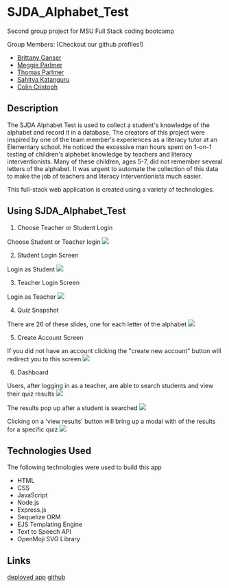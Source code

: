 # SJDA_Alphabet_Test

Second group project for MSU Full Stack coding bootcamp

Group Members:
(Checkout our github profiles!)

- [Brittany Ganser](https://github.com/bganser15)
- [Meggie Parlmer](https://github.com/megparlmer)
- [Thomas Parlmer](https://github.com/tparlmer)
- [Sahitya Katanguru](https://github.com/sahityakat)
- [Colin Cristoph](https://github.com/colinc27)

## Description

The SJDA Alphabet Test is used to collect a student's knowledge of the alphabet and record it in a database. The creators of this project were inspired by one of the team member's experiences as a literacy tutor at an Elementary school. He noticed the excessive man hours spent on 1-on-1 testing of children's alphebet knowledge  by teachers and literacy interventionists. Many of these children,  ages 5-7, did not remember several letters of the alphabet. It was urgent to automate the collection of this data to make the job of teachers and literacy interventionists much easier. 

This full-stack web application is created using a variety of technologies.

## Using SJDA_Alphabet_Test

1. Choose Teacher or Student Login

Choose Student or Teacher login
![](./readme_images/Screen%20Shot%202022-05-22%20at%208.04.00%20PM.png)

2. Student Login Screen

Login as Student
![](./readme_images/Screen%20Shot%202022-05-22%20at%208.04.08%20PM.png)

3. Teacher Login Screen

Login as Teacher
![](./readme_images/Screen%20Shot%202022-05-22%20at%208.04.18%20PM.png)

4. Quiz Snapshot

There are 26 of these slides, one for each letter of the alphabet
![](./readme_images/Screen%20Shot%202022-05-22%20at%208.04.37%20PM.png)

5. Create Account Screen

If you did not have an account clicking the "create new account" button will redirect you to this screen
![](./readme_images/Screen%20Shot%202022-05-22%20at%2012.03.32%20PM.png)

6. Dashboard

Users, after logging in as a teacher, are able to search students and view their quiz results
![](./readme_images/dashboard-lookup.png)

The results pop up after a student is searched
![](./readme_images/dashboard.png)

Clicking on a 'view results' button will bring up a modal with of the results for a specific quiz
![](./readme_images/dashboard-modal.png)

## Technologies Used

The following technologies were used to build this app
- HTML
- CSS
- JavaScript
- Node.js
- Express.js
- Sequelize ORM
- EJS Templating Engine
- Text to Speech API
- OpenMoji SVG Library

## Links

[deployed app](https://ancient-brook-00685.herokuapp.com/)
[github](https://github.com/tparlmer/SJDA_Alphabet_Test)